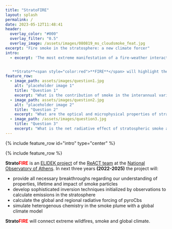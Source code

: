 ```yaml
---
title: "StratoFIRE"
layout: splash
permalink: /
date: 2023-05-12T11:48:41
header:
  overlay_color: "#000"
  overlay_filter: "0.5"
  overlay_image: /assets/images/080819_ms_cloudsmoke_feat.jpg
excerpt: "Fire smoke in the stratosphere: a new climate forcer"
intro: 
  - excerpt: 'The most extreme manifestation of a fire-weather interaction is the formation of **pyrocumulonimbus (pyroCb)** thunderstorms, which under particulalr conditions can inject smoke, ice and greenhouse-relevant gases deep in the **stratosphere**, of total burden comparable to mid-sized volcanoes.


   **Strato**<span style="color:red">**FIRE**</span> will highlight the role of extreme pyroCb emissions in the stratosphere as a new short-lived climate forcer.'
feature_row:
  - image_path: assets/images/question1.jpg
    alt: "placeholder image 1"
    title: "Question 1"
    excerpt: "What is the contribution of smoke in the interannual variability of stratospheric aerosols?"
  - image_path: assets/images/question2.jpg
    alt: "placeholder image 2"
    title: "Question 2"
    excerpt: "What are the optical and microphysical properties of stratospheric smoke?"
  - image_path: /assets/images/question3.jpg
    title: "Question 3"
    excerpt: "What is the net radiative effect of stratospheric smoke and its impact on stratospheric heating?"
---
```



{% include feature_row id="intro" type="center" %}

{% include feature_row %}


**Strato**<span style="color:red">**FIRE**</span> is an [ELIDEK project](https://www.elidek.gr/en/homepage/) of the [ReACT team](https://react.space.noa.gr/) at the [National Observatory of Athens](https://www.noa.gr/). In next three years **(2022-2025)** the project will: 

* provide all necessary breakthroughs regarding our understanding of properties, lifetime and impact of smoke particles 
* develop sophisticated inversion techniques initialized by observations to calculate emissions in the stratosphere
* calculate the global and regional radiative forcing of pyroCbs 
* simulate heterogenous chemistry in the smoke plume with a global climate model

**Strato**<span style="color:red">**FIRE**</span> will connect extreme wildfires, smoke and global climate.

